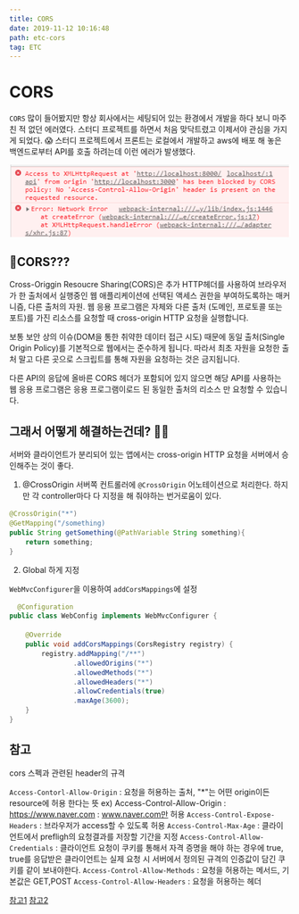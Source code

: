 ```yaml
---
title: CORS
date: 2019-11-12 10:16:48
path: etc-cors
tag: ETC
---
```


# CORS

`CORS` 많이 들어봤지만 항상 회사에서는 세팅되어 있는 환경에서 개발을 하다 보니 마주친 적 없던 에러였다.
스터디 프로젝트를 하면서 처음 맞닥트렸고 이제서야 관심을 가지게 되었다. 😱
스터디 프로젝트에서 프론트는 로컬에서 개발하고 aws에 배포 해 놓은 백엔드로부터 API를 호출 하려는데 이런 에러가 발생했다.

![CORS_error](https://github.com/dud0701/blog/blob/master/posts/Image/cors_1.png)

## 🤔CORS???

Cross-Origgin Resoucre Sharing(CORS)은 추가 HTTP헤더를 사용하여 브라우저가 한 출처에서 실행중인 웹 애플리케이션에 선택된 액세스 권한을 부여하도록하는 매커니즘, 다른 출처의 자원. 웹 응용 프로그램은 자체와 다른 출처 (도메인, 프로토콜 또는 포트)를 가진 리소스를 요청할 때 cross-origin HTTP 요청을 실행합니다.

보통 보안 상의 이슈(DOM을 통한 취약한 데이터 접근 시도) 때문에 동일 출처(Single Origin Policy)를 기본적으로 웹에서는 준수하게 됩니다. 따라서 최초 자원을 요청한 출처 말고 다른 곳으로 스크립트를 통해 자원을 요청하는 것은 금지됩니다.

다른 API의 응답에 올바른 CORS 헤더가 포함되어 있지 않으면 해당 API를 사용하는 웹 응용 프로그램은 응용 프로그램이로드 된 동일한 출처의 리소스 만 요청할 수 있습니다.

## 그래서 어떻게 해결하는건데? 👩‍🔧

서버와 클라이언트가 분리되어 있는 앱에서는 cross-origin HTTP 요청을 서버에서 승인해주는 것이 좋다.

1. @CrossOrigin
   서버쪽 컨트롤러에 `@CrossOrigin` 어노테이션으로 처리한다.
   하지만 각 controller마다 다 지정을 해 줘야하는 번거로움이 있다.

```java
@CrossOrigin("*")
@GetMapping("/something)
public String getSomething(@PathVariable String something){
    return something;
}
```

2. Global 하게 지정

`WebMvcConfigurer`을 이용하여 `addCorsMappings`에 설정

```java
  @Configuration
public class WebConfig implements WebMvcConfigurer {

    @Override
    public void addCorsMappings(CorsRegistry registry) {
        registry.addMapping("/**")
                .allowedOrigins("*")
                .allowedMethods("*")
                .allowedHeaders("*")
                .allowCredentials(true)
                .maxAge(3600);
    }
}
```

## 참고

cors 스펙과 관련된 header의 규격

`Access-Contorl-Allow-Origin` : 요청을 허용하는 출처, "\*"는 어떤 origin이든 resource에 허용 한다는 뜻
ex) Access-Control-Allow-Origin : https://www.naver.com : www.naver.com만 허용
`Access-Control-Expose-Headers` : 브라우저가 access할 수 있도록 허용
`Access-Control-Max-Age` : 클라이언트에서 prefligh의 요청결과를 저장할 기간을 지정
`Access-Control-Allow-Credentials` : 클라이언트 요청이 쿠키를 통해서 자격 증명을 해야 하는 경우에 true, true를 응답받은 클라이언트는 실제 요청 시 서버에서 정의된 규격의 인증값이 담긴 쿠키를 같이 보내야한다.
`Access-Control-Allow-Methods` : 요청을 허용하는 메서드, 기본값은 GET,POST
`Access-Control-Allow-Headers` : 요청을 허용하는 헤더

[참고1](https://developer.mozilla.org/en-US/docs/Web/HTTP/CORS)
[참고2](https://brunch.co.kr/@adrenalinee31/1)
